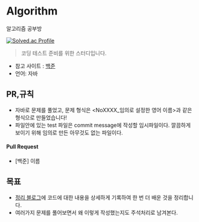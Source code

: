 # Algorithm
알고리즘 공부방

[![Solved.ac Profile](http://mazassumnida.wtf/api/v2/generate_badge?boj=cys07028)](https://solved.ac/cys07028/)


> 코딩 테스트 준비를 위한 스터디입니다.
* 참고 사이트 : [백준](https://www.acmicpc.net/)
* 언어: 자바

## PR,규칙
* 자바로 문제를 풀었고, 문제 형식은 <NoXXXX_임의로 설정한 영어 이름>과 같은 형식으로 만들었습니다!
* 파일안에 있는 test 파일은 commit message에 작성할 임시파일이다. 깔끔하게 보이기 위해 임의로 만든 아무것도 없는 파일이다.

#### Pull Request
- [백준] 이름

## 목표
* [정리 블로그](https://cys07028.tistory.com/)에 코드에 대한 내용을 상세하게 기록하여 한 번 더 배운 것을 정리합니다.
* 여러가지 문제를 풀어보면서 왜 이렇게 작성했는지도 주석처리로 남겨본다.
